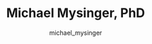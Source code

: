 ---
# this is autogenerated: do not edit
title: Michael Mysinger, PhD
author: michael_mysinger
layout: author-bio
excerpt: Principal Scientist, Atomwise
type: alumn
header:
  teaser: /assets/images/people/bio-mysinger.jpg
papers: 
    - title: Predicted Biological Activity of Purchasable Chemical Space
      excerpt: __J Chem Inf Model__. 2018 Jan 22. Irwin JJ, Gaskins G, Sterling T, Mysinger MM, Keiser MJ.
      link: "/publications/"

---